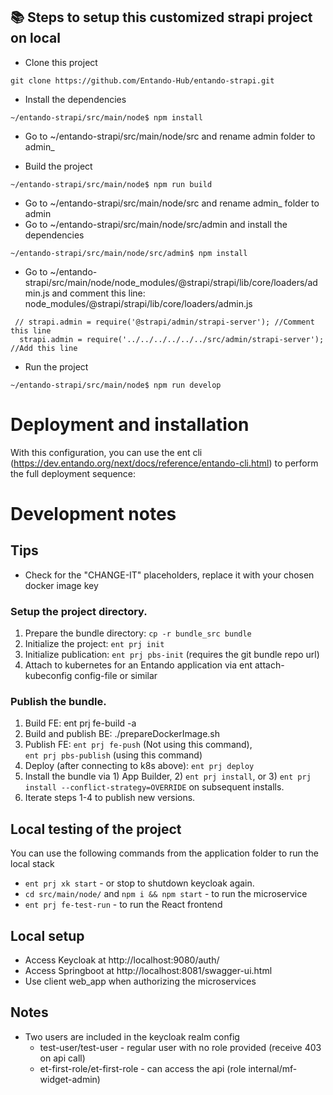## 📚 Steps to setup this customized strapi project on local
- Clone this project
```
git clone https://github.com/Entando-Hub/entando-strapi.git
```
- Install the dependencies
```
~/entando-strapi/src/main/node$ npm install
```
- Go to ~/entando-strapi/src/main/node/src and rename admin folder to admin_

- Build the project
```
~/entando-strapi/src/main/node$ npm run build
```
- Go to ~/entando-strapi/src/main/node/src and rename admin_ folder to admin
- Go to ~/entando-strapi/src/main/node/src/admin and install the dependencies
```
~/entando-strapi/src/main/node/src/admin$ npm install
```
- Go to ~/entando-strapi/src/main/node/node_modules/@strapi/strapi/lib/core/loaders/admin.js and comment this line: node_modules/@strapi/strapi/lib/core/loaders/admin.js
```
 // strapi.admin = require('@strapi/admin/strapi-server'); //Comment this line
  strapi.admin = require('../../../../../../src/admin/strapi-server'); //Add this line
```
- Run the project
```
~/entando-strapi/src/main/node$ npm run develop
```
# Deployment and installation
With this configuration, you can use the ent cli (https://dev.entando.org/next/docs/reference/entando-cli.html) to perform the full deployment sequence:

# Development notes
## Tips
* Check for the "CHANGE-IT" placeholders, replace it with your chosen docker image key

### Setup the project directory.
1. Prepare the bundle directory: `cp -r bundle_src bundle`
2. Initialize the project: `ent prj init`
3. Initialize publication: `ent prj pbs-init` (requires the git bundle repo url)
4. Attach to kubernetes for an Entando application via ent attach-kubeconfig config-file or similar

### Publish the bundle.
1. Build FE: ent prj fe-build -a
2. Build and publish BE: ./prepareDockerImage.sh
3. Publish FE: `ent prj fe-push` (Not using this command),  
    `ent prj pbs-publish` (using this command)
4. Deploy (after connecting to k8s above): `ent prj deploy`
5. Install the bundle via 1) App Builder, 2) `ent prj install`, or 3) `ent prj install --conflict-strategy=OVERRIDE` on subsequent installs.
6. Iterate steps 1-4 to publish new versions.

## Local testing of the project
You can use the following commands from the application folder to run the local stack
* `ent prj xk start` - or stop to shutdown keycloak again.
* `cd src/main/node/` and `npm i && npm start` - to run the microservice
* `ent prj fe-test-run` - to run the React frontend

## Local setup
* Access Keycloak at http://localhost:9080/auth/
* Access Springboot at http://localhost:8081/swagger-ui.html
* Use client web_app when authorizing the microservices

## Notes
* Two users are included in the keycloak realm config
    * test-user/test-user - regular user with no role provided (receive 403 on api call)
    * et-first-role/et-first-role - can access the api (role internal/mf-widget-admin)
